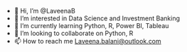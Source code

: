 - 👋 Hi, I’m @LaveenaB
- 👀 I’m interested in Data Science and Investment Banking
- 🌱 I’m currently learning Python, R, Power BI, Tableau
- 💞️ I’m looking to collaborate on Python, R
- 📫 How to reach me Laveena.balani@outlook.com

<!---
LaveenaB/LaveenaB is a ✨ special ✨ repository because its `README.md` (this file) appears on your GitHub profile.
You can click the Preview link to take a look at your changes.
--->
